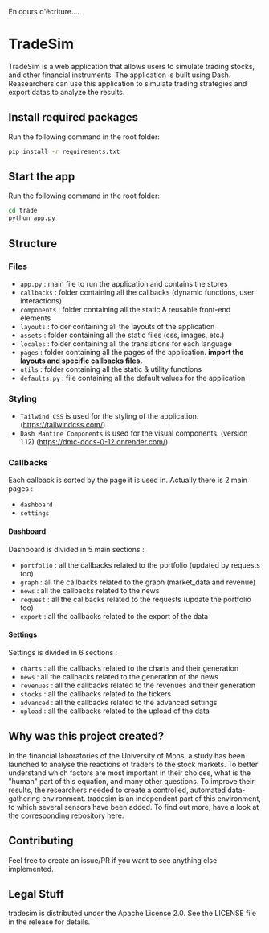 En cours d'écriture....

# TradeSim
TradeSim is a web application that allows users to simulate trading stocks, and other financial instruments. 
The application is built using Dash.
Reasearchers can use this application to simulate trading strategies and export datas to analyze the results.

## Install required packages
Run the following command in the root folder:
```bash
pip install -r requirements.txt
```

## Start the app
Run the following command in the root folder:
```bash
cd trade
python app.py
```


## Structure
### Files
- `app.py` : main file to run the application and contains the stores
- `callbacks` : folder containing all the callbacks (dynamic functions, user interactions)
- `components` : folder containing all the static & reusable front-end elements
- `layouts` : folder containing all the layouts of the application
- `assets` : folder containing all the static files (css, images, etc.)
- `locales` : folder containing all the translations for each language
- `pages` : folder containing all the pages of the application. **import the layouts and specific callbacks files.**
- `utils` : folder containing all the static & utility functions
- `defaults.py` : file containing all the default values for the application

### Styling
- `Tailwind CSS` is used for the styling of the application. (https://tailwindcss.com/)
- `Dash Mantine Components` is used for the visual components. (version 1.12) (https://dmc-docs-0-12.onrender.com/)

### Callbacks
Each callback is sorted by the page it is used in.
Actually there is 2 main pages :
- `dashboard` 
- `settings` 
#### Dashboard
Dashboard is divided in 5 main sections :
- `portfolio` : all the callbacks related to the portfolio (updated by requests too)
- `graph` : all the callbacks related to the graph (market_data and revenue)
- `news` : all the callbacks related to the news
- `request` : all the callbacks related to the requests (update the portfolio too)
- `export` : all the callbacks related to the export of the data
#### Settings
Settings is divided in 6 sections :
- `charts` : all the callbacks related to the charts and their generation
- `news` : all the callbacks related to the generation of the news
- `revenues` : all the callbacks related to the revenues and their generation
- `stocks` : all the callbacks related to the tickers
- `advanced` : all the callbacks related to the advanced settings
- `upload` : all the callbacks related to the upload of the data

## Why was this project created?
In the financial laboratories of the University of Mons, a study has been launched to analyse the reactions of traders to the stock markets. 
To better understand which factors are most important in their choices, what is the "human" part of this equation, and many other questions. 
To improve their results, the researchers needed to create a controlled, automated data-gathering environment. 
tradesim is an independent part of this environment, to which several sensors have been added. 
To find out more, have a look at the corresponding repository here.

## Contributing
Feel free to create an issue/PR if you want to see anything else implemented.

## Legal Stuff
tradesim is distributed under the Apache License 2.0. See the LICENSE file in the release for details.


